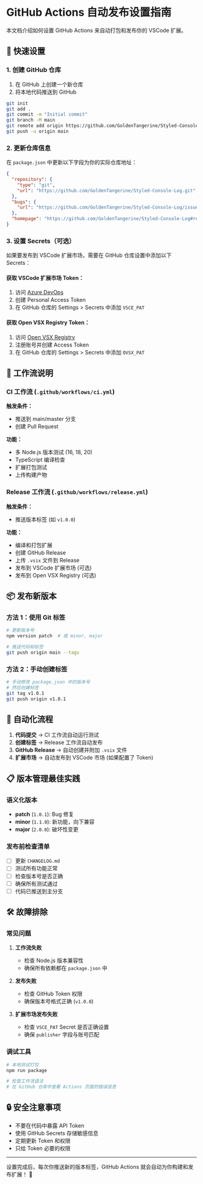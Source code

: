 # GitHub Actions 自动发布设置指南

本文档介绍如何设置 GitHub Actions 来自动打包和发布你的 VSCode 扩展。

## 🚀 快速设置

### 1. 创建 GitHub 仓库

1. 在 GitHub 上创建一个新仓库
2. 将本地代码推送到 GitHub

```bash
git init
git add .
git commit -m "Initial commit"
git branch -M main
git remote add origin https://github.com/GoldenTangerine/Styled-Console-Log.git
git push -u origin main
```

### 2. 更新仓库信息

在 `package.json` 中更新以下字段为你的实际仓库地址：

```json
{
  "repository": {
    "type": "git",
    "url": "https://github.com/GoldenTangerine/Styled-Console-Log.git"
  },
  "bugs": {
    "url": "https://github.com/GoldenTangerine/Styled-Console-Log/issues"
  },
  "homepage": "https://github.com/GoldenTangerine/Styled-Console-Log#readme"
}
```

### 3. 设置 Secrets（可选）

如果要发布到 VSCode 扩展市场，需要在 GitHub 仓库设置中添加以下 Secrets：

#### 获取 VSCode 扩展市场 Token：
1. 访问 [Azure DevOps](https://dev.azure.com/)
2. 创建 Personal Access Token
3. 在 GitHub 仓库的 Settings > Secrets 中添加 `VSCE_PAT`

#### 获取 Open VSX Registry Token：
1. 访问 [Open VSX Registry](https://open-vsx.org/)
2. 注册账号并创建 Access Token
3. 在 GitHub 仓库的 Settings > Secrets 中添加 `OVSX_PAT`

## 🔄 工作流说明

### CI 工作流 (`.github/workflows/ci.yml`)

**触发条件：**
- 推送到 main/master 分支
- 创建 Pull Request

**功能：**
- 多 Node.js 版本测试 (16, 18, 20)
- TypeScript 编译检查
- 扩展打包测试
- 上传构建产物

### Release 工作流 (`.github/workflows/release.yml`)

**触发条件：**
- 推送版本标签 (如 `v1.0.0`)

**功能：**
- 编译和打包扩展
- 创建 GitHub Release
- 上传 `.vsix` 文件到 Release
- 发布到 VSCode 扩展市场 (可选)
- 发布到 Open VSX Registry (可选)

## 📦 发布新版本

### 方法 1：使用 Git 标签

```bash
# 更新版本号
npm version patch  # 或 minor, major

# 推送代码和标签
git push origin main --tags
```

### 方法 2：手动创建标签

```bash
# 手动修改 package.json 中的版本号
# 然后创建标签
git tag v1.0.1
git push origin v1.0.1
```

## 🎯 自动化流程

1. **代码提交** → CI 工作流自动运行测试
2. **创建标签** → Release 工作流自动发布
3. **GitHub Release** → 自动创建并附加 `.vsix` 文件
4. **扩展市场** → 自动发布到 VSCode 市场 (如果配置了 Token)

## 📋 版本管理最佳实践

### 语义化版本

- **patch** (`1.0.1`): Bug 修复
- **minor** (`1.1.0`): 新功能，向下兼容
- **major** (`2.0.0`): 破坏性变更

### 发布前检查清单

- [ ] 更新 `CHANGELOG.md`
- [ ] 测试所有功能正常
- [ ] 检查版本号是否正确
- [ ] 确保所有测试通过
- [ ] 代码已推送到主分支

## 🛠️ 故障排除

### 常见问题

1. **工作流失败**
   - 检查 Node.js 版本兼容性
   - 确保所有依赖都在 `package.json` 中

2. **发布失败**
   - 检查 GitHub Token 权限
   - 确保版本号格式正确 (`v1.0.0`)

3. **扩展市场发布失败**
   - 检查 `VSCE_PAT` Secret 是否正确设置
   - 确保 `publisher` 字段与账号匹配

### 调试工具

```bash
# 本地测试打包
npm run package

# 检查工作流语法
# 在 GitHub 仓库中查看 Actions 页面的错误信息
```

## 🔒 安全注意事项

- 不要在代码中暴露 API Token
- 使用 GitHub Secrets 存储敏感信息
- 定期更新 Token 和权限
- 只给 Token 必要的权限

---

设置完成后，每次你推送新的版本标签，GitHub Actions 就会自动为你构建和发布扩展！ 🎉
